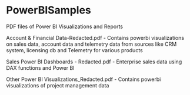 # PowerBISamples
PDF files of Power BI Visualizations and Reports

Account & Financial Data-Redacted.pdf - Contains powerbi visualizations on sales data, account data and telemetry data from sources like CRM system, licensing db and Telemetry for various products

Sales Power BI Dashboards - Redacted.pdf - Enterprise sales data using DAX functions and Power BI

Other Power BI Visualizations_Redacted.pdf - Contains powerbi visualizations of project management data

